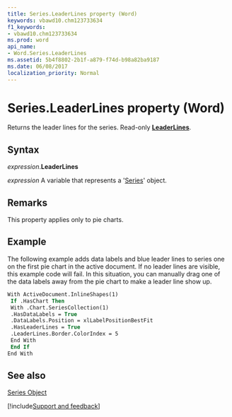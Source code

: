 ```yaml
---
title: Series.LeaderLines property (Word)
keywords: vbawd10.chm123733634
f1_keywords:
- vbawd10.chm123733634
ms.prod: word
api_name:
- Word.Series.LeaderLines
ms.assetid: 5b4f8802-2b1f-a879-f74d-b98a82ba9187
ms.date: 06/08/2017
localization_priority: Normal
---
```



# Series.LeaderLines property (Word)

Returns the leader lines for the series. Read-only  **[LeaderLines](Word.LeaderLines.md)**.


## Syntax

_expression_.**LeaderLines**

_expression_ A variable that represents a '[Series](Word.Series.md)' object.


## Remarks

This property applies only to pie charts.


## Example

The following example adds data labels and blue leader lines to series one on the first pie chart in the active document. If no leader lines are visible, this example code will fail. In this situation, you can manually drag one of the data labels away from the pie chart to make a leader line show up.


```vb
With ActiveDocument.InlineShapes(1) 
 If .HasChart Then 
 With .Chart.SeriesCollection(1) 
 .HasDataLabels = True 
 .DataLabels.Position = xlLabelPositionBestFit 
 .HasLeaderLines = True 
 .LeaderLines.Border.ColorIndex = 5 
 End With 
 End If 
End With 

```


## See also


[Series Object](Word.Series.md)

[!include[Support and feedback](~/includes/feedback-boilerplate.md)]